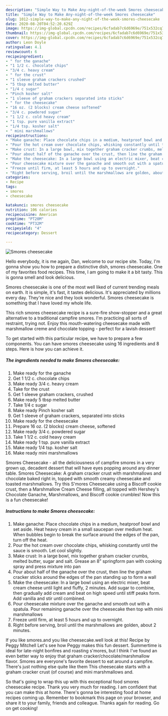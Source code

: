 ```yaml
---
description: "Simple Way to Make Any-night-of-the-week Smores cheesecake"
title: "Simple Way to Make Any-night-of-the-week Smores cheesecake"
slug: 1012-simple-way-to-make-any-night-of-the-week-smores-cheesecake
date: 2020-08-20T04:52:20.629Z
image: https://img-global.cpcdn.com/recipes/6cfadab7c6d6969e/751x532cq70/smores-cheesecake-recipe-main-photo.jpg
thumbnail: https://img-global.cpcdn.com/recipes/6cfadab7c6d6969e/751x532cq70/smores-cheesecake-recipe-main-photo.jpg
cover: https://img-global.cpcdn.com/recipes/6cfadab7c6d6969e/751x532cq70/smores-cheesecake-recipe-main-photo.jpg
author: Leon Doyle
ratingvalue: 4.1
reviewcount: 6
recipeingredient:
- " for the ganache"
- "1 1/2 c. chocolate chips"
- "3/4 c. heavy cream"
- " for the crust"
- "1 sleeve graham crackers crushed"
- "5 tbsp melted butter"
- "1/4 c sugar"
- "Pinch kosher salt"
- "1 sleeve of graham crackers separated into sticks"
- " for the cheesecake"
- "16 oz. (2 blocks) cream cheese softened"
- "3/4 c. powdered sugar"
- "1 1/2 c. cold heavy cream"
- "1 tsp. pure vanilla extract"
- "1/4 tsp. kosher salt"
- " mini marshmallows"
recipeinstructions:
- "Make ganache: Place chocolate chips in a medium, heatproof bowl and set aside. Heat heavy cream in a small saucepan over medium heat. When bubbles begin to break the surface around the edges of the pan, turn off the heat."
- "Pour the hot cream over chocolate chips, whisking constantly until the sauce is smooth. Let cool slightly."
- "Make crust: In a large bowl, mix together graham cracker crumbs, melted butter, sugar and salt. Grease an 8” springform pan with cooking spray and press mixture into pan"
- "Pour about half of the ganache over the crust, then line the graham cracker sticks around the edges of the pan standing up to form a wall"
- "Make the cheesecake: In a large bowl using an electric mixer, beat cream cheese until light and fluffy, 2 minutes. Add sugar to combine, then gradually add cream and beat on high speed until stiff peaks form. Add vanilla and stir until combined."
- "Pour cheesecake mixture over the ganache and smooth out with a spatula. Pour remaining ganache over the cheesecake then top with mini marshmallows"
- "Freeze until firm, at least 5 hours and up to overnight."
- "Right before serving, broil until the marshmallows are golden, about 2 minutes."
categories:
- Recipe
tags:
- smores
- cheesecake

katakunci: smores cheesecake 
nutrition: 106 calories
recipecuisine: American
preptime: "PT20M"
cooktime: "PT32M"
recipeyield: "4"
recipecategory: Dessert

---
```



![Smores cheesecake](https://img-global.cpcdn.com/recipes/6cfadab7c6d6969e/751x532cq70/smores-cheesecake-recipe-main-photo.jpg)

Hello everybody, it is me again, Dan, welcome to our recipe site. Today, I'm gonna show you how to prepare a distinctive dish, smores cheesecake. One of my favorites food recipes. This time, I am going to make it a bit tasty. This is gonna smell and look delicious.

Smores cheesecake is one of the most well liked of current trending meals on earth. It is simple, it's fast, it tastes delicious. It's appreciated by millions every day. They're nice and they look wonderful. Smores cheesecake is something that I have loved my whole life.

This rich smores cheesecake recipe is a sure-fire show-stopper and a great alternative to a traditional campfire smores. I&#39;m practicing all sorts of restraint, trying not. Enjoy this mouth-watering cheesecake made with marshmallow creme and chocolate topping - perfect for a lavish dessert!


To get started with this particular recipe, we have to prepare a few components. You can have smores cheesecake using 16 ingredients and 8 steps. Here is how you can achieve it.

<!--inarticleads1-->

##### The ingredients needed to make Smores cheesecake:

1. Make ready  for the ganache
1. Get 1 1/2 c. chocolate chips
1. Make ready 3/4 c. heavy cream
1. Take  for the crust
1. Get 1 sleeve graham crackers, crushed
1. Make ready 5 tbsp melted butter
1. Take 1/4 c sugar
1. Make ready Pinch kosher salt
1. Get 1 sleeve of graham crackers, separated into sticks
1. Make ready  for the cheesecake
1. Prepare 16 oz. (2 blocks) cream cheese, softened
1. Make ready 3/4 c. powdered sugar
1. Take 1 1/2 c. cold heavy cream
1. Make ready 1 tsp. pure vanilla extract
1. Make ready 1/4 tsp. kosher salt
1. Make ready  mini marshmallows


Smores Cheesecake - all the deliciousness of campfire smores in a very grown up, decadent dessert that will have eyes popping around any dinner table. Smores Cheesecake: A graham cracker crust with marshmallows and chocolate baked right in, topped with smooth creamy cheesecake and toasted marshmallows. Try this S&#39;mores Cheesecake using a Biscoff cookie crust, then a Marshmallow Cream Cheese filling, all topped with Hershey&#39;s Chocolate Ganache, Marshmallows, and Biscoff cookie crumbles! Now this is a fun cheesecake! 

<!--inarticleads2-->

##### Instructions to make Smores cheesecake:

1. Make ganache: Place chocolate chips in a medium, heatproof bowl and set aside. Heat heavy cream in a small saucepan over medium heat. When bubbles begin to break the surface around the edges of the pan, turn off the heat.
1. Pour the hot cream over chocolate chips, whisking constantly until the sauce is smooth. Let cool slightly.
1. Make crust: In a large bowl, mix together graham cracker crumbs, melted butter, sugar and salt. Grease an 8” springform pan with cooking spray and press mixture into pan
1. Pour about half of the ganache over the crust, then line the graham cracker sticks around the edges of the pan standing up to form a wall
1. Make the cheesecake: In a large bowl using an electric mixer, beat cream cheese until light and fluffy, 2 minutes. Add sugar to combine, then gradually add cream and beat on high speed until stiff peaks form. Add vanilla and stir until combined.
1. Pour cheesecake mixture over the ganache and smooth out with a spatula. Pour remaining ganache over the cheesecake then top with mini marshmallows
1. Freeze until firm, at least 5 hours and up to overnight.
1. Right before serving, broil until the marshmallows are golden, about 2 minutes.


If you like smores.and you like cheesecake.well look at this! Recipe by Peggy Mitchell Let&#39;s see how Peggy makes this fun dessert. Summertime is ideal for late-night bonfires and roasting s&#39;mores, but I think I&#39;ve found an even better way to enjoy that graham cracker/chocolate/marshmallow flavor. Smores are everyone&#39;s favorite dessert to eat around a campfire. There&#39;s just nothing else quite like them This cheesecake starts with a graham cracker crust (of course) and mini marshmallows and. 

So that's going to wrap this up with this exceptional food smores cheesecake recipe. Thank you very much for reading. I am confident that you can make this at home. There's gonna be interesting food at home recipes coming up. Remember to bookmark this page on your browser, and share it to your family, friends and colleague. Thanks again for reading. Go on get cooking!
